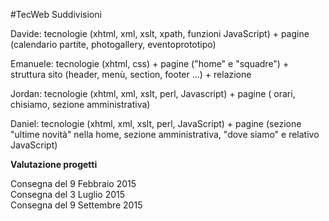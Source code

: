 #TecWeb
Suddivisioni

Davide:	tecnologie (xhtml, xml, xslt, xpath, funzioni JavaScript) + pagine (calendario partite, photogallery, eventoprototipo)

Emanuele:	tecnologie (xhtml, css) + pagine ("home" e "squadre") + struttura sito (header, menù, section, footer ...) + relazione

Jordan:	tecnologie (xhtml, xml, xslt, perl, Javascript) + pagine ( orari, chisiamo, sezione amministrativa)

Daniel: tecnologie (xhtml,  xml, xslt, perl, JavaScript) + pagine (sezione "ultime novità" nella home, sezione amministrativa, "dove siamo" e relativo JavaScript)

<strong>Valutazione progetti</strong>

Consegna del 9 Febbraio 2015 <br>
Consegna del 3 Luglio 2015<br>
Consegna del 9 Settembre 2015<br>
